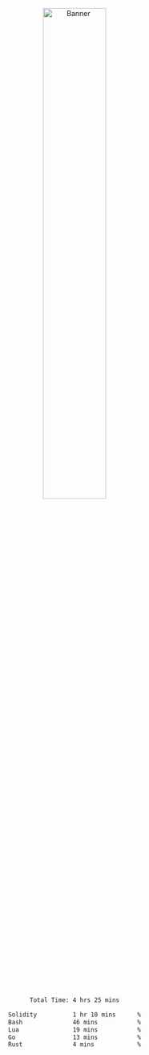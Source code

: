 <p align="center">
    <img src="https://upload.wikimedia.org/wikipedia/en/b/b8/Lain_hacker_small.jpg" alt="Banner" width="50%">
</p>

<div align="center">
<!--START_SECTION:waka-->

```txt
Total Time: 4 hrs 25 mins

Solidity          1 hr 10 mins      %
Bash              46 mins           %
Lua               19 mins           %
Go                13 mins           %
Rust              4 mins            %
```

<!--END_SECTION:waka-->
</div>
